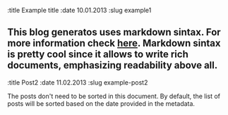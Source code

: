 :title		Example title
:date		10.01.2013 
:slug		example1

This blog generatos uses markdown sintax. For more information check [here](https://daringfireball.net/projects/markdown/). 
Markdown sintax is pretty cool since it allows to write rich documents, emphasizing readability above all. 
---
:title		Post2 
:date		11.02.2013 
:slug		example-post2 

The posts don't need to be sorted in this document. By default, the list of posts will be sorted based on the date provided in the metadata. 

